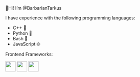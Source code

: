 👋Hi! I’m @BarbarianTarkus <img src="https://img1.picmix.com/output/stamp/normal/1/6/2/4/2304261_9a959.png" width="16" height="16" />

I have experience with the following programming languages:
  * C++ 🚀
  * Python 🐍
  * Bash 🐚
  * JavaScript 🌐


Frontend Frameworks:
    <div>
      <img src="https://cdn.jsdelivr.net/npm/simple-icons@v6.1.0/icons/angularjs.svg" width="32" height="32">
      <img src="https://cdn.jsdelivr.net/npm/simple-icons@v6.1.0/icons/svelte.svg" width="32" height="32">
      <img src="https://cdn.jsdelivr.net/npm/simple-icons@6.1.0/icons/django.svg" width="32" height="32">
    </div>
